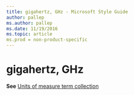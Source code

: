 ```yaml
---
title: gigahertz, GHz - Microsoft Style Guide
author: pallep
ms.author: pallep
ms.date: 11/19/2016
ms.topic: article
ms.prod = non-product-specific
---
```


# gigahertz, GHz

**See** [Units of measure term collection](/style-guide/a-z-word-list-term-collections/term-collections/units-of-measure-terms)
